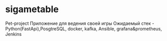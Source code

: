 # sigametable
Pet-project
Приложение для ведения своей игры
Ожидаемый стек - Python(FastApi),PosgtreSQL, docker, kafka, Ansible, grafana&prometheus, Jenkins
